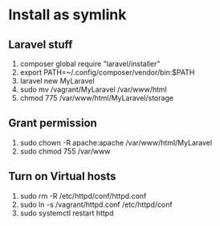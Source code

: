 # Install as symlink
## Laravel stuff
1. composer global require "laravel/installer"
1. export PATH=~/.config/composer/vendor/bin:$PATH
1. laravel new MyLaravel
1. sudo mv /vagrant/MyLaravel /var/www/html
1. chmod 775 /var/www/html/MyLaravel/storage

## Grant permission
1. sudo chown -R apache:apache /var/www/html/MyLaravel
1. sudo chmod 755 /var/www

## Turn on Virtual hosts
1. sudo rm -R /etc/httpd/conf/httpd.conf
1. sudo ln -s /vagrant/httpd.conf /etc/httpd/conf
1. sudo systemctl restart httpd
